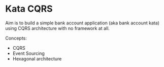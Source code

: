 # Kata CQRS
Aim is to build a simple bank account application (aka bank account kata) using CQRS architecture with no framework at all.

Concepts:
- CQRS
- Event Sourcing
- Hexagonal architecture